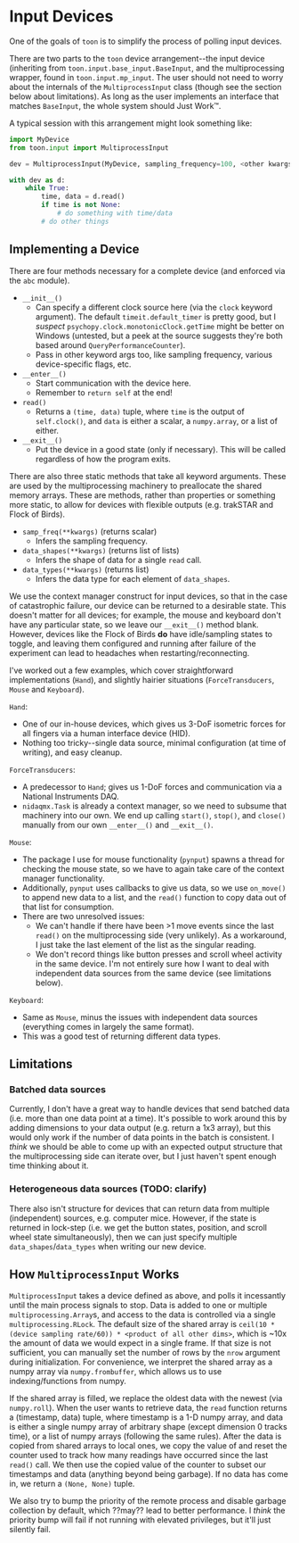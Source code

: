 # Input Devices

One of the goals of `toon` is to simplify the process of polling input devices.

There are two parts to the `toon` device arrangement--the input device (inheriting from `toon.input.base_input.BaseInput`, and the multiprocessing wrapper, found in `toon.input.mp_input`. The user should not need to worry about the internals of the `MultiprocessInput` class (though see the section below about limitations). As long as the user implements an interface that matches `BaseInput`, the whole system should Just Work™.

A typical session with this arrangement might look something like:

```python
import MyDevice
from toon.input import MultiprocessInput

dev = MultiprocessInput(MyDevice, sampling_frequency=100, <other kwargs>)

with dev as d:
    while True:
        time, data = d.read()
        if time is not None:
            # do something with time/data
        # do other things

```


## Implementing a Device

There are four methods necessary for a complete device (and enforced via the `abc` module).

- `__init__()`
  - Can specify a different clock source here (via the `clock` keyword argument). The default `timeit.default_timer` is pretty good, but I *suspect* `psychopy.clock.monotonicClock.getTime` might be better on Windows (untested, but a peek at the source suggests they're both based around `QueryPerformanceCounter`).
  - Pass in other keyword args too, like sampling frequency, various device-specific flags, etc.
- `__enter__()`
  - Start communication with the device here.
  - Remember to `return self` at the end!
- `read()`
  - Returns a `(time, data)` tuple, where `time` is the output of `self.clock()`, and `data` is either a scalar, a `numpy.array`, or a list of either.
- `__exit__()`
  - Put the device in a good state (only if necessary). This will be called regardless of how the program exits.

There are also three static methods that take all keyword arguments. These are used by the multiprocessing machinery to preallocate the shared memory arrays. These are methods, rather than properties or something more static, to allow for devices with flexible outputs (e.g. trakSTAR and Flock of Birds).

- `samp_freq(**kwargs)` (returns scalar)
  - Infers the sampling frequency.
- `data_shapes(**kwargs)` (returns list of lists)
  - Infers the shape of data for a single `read` call.
- `data_types(**kwargs)` (returns list)
  - Infers the data type for each element of `data_shapes`.

We use the context manager construct for input devices, so that in the case of catastrophic failure, our device can be returned to a desirable state. This doesn't matter for all devices; for example, the mouse and keyboard don't have any particular state, so we leave our `__exit__()` method blank. However, devices like the Flock of Birds **do** have idle/sampling states to toggle, and leaving them configured and running after failure of the experiment can lead to headaches when restarting/reconnecting.

I've worked out a few examples, which cover straightforward implementations (`Hand`), and slightly hairier situations (`ForceTransducers`, `Mouse` and `Keyboard`).

`Hand`:
 - One of our in-house devices, which gives us 3-DoF isometric forces for all fingers via a human interface device (HID).
 - Nothing too tricky--single data source, minimal configuration (at time of writing), and easy cleanup.

`ForceTransducers`:
 - A predecessor to `Hand`; gives us 1-DoF forces and communication via a National Instruments DAQ.
 - `nidaqmx.Task` is already a context manager, so we need to subsume that machinery into our own. We end up calling `start()`, `stop()`, and `close()` manually from our own `__enter__()` and `__exit__()`.
 
`Mouse`:
 - The package I use for mouse functionality (`pynput`) spawns a thread for checking the mouse state, so we have to again take care of the context manager functionality.
 - Additionally, `pynput` uses callbacks to give us data, so we use `on_move()` to append new data to a list, and the `read()` function to copy data out of that list for consumption.
 - There are two unresolved issues:
   - We can't handle if there have been >1 move events since the last `read()` on the multiprocessing side (very unlikely). As a workaround, I just take the last element of the list as the singular reading.
   - We don't record things like button presses and scroll wheel activity in the same device. I'm not entirely sure how I want to deal with independent data sources from the same device (see limitations below).

`Keyboard`:
 - Same as `Mouse`, minus the issues with independent data sources (everything comes in largely the same format).
 - This was a good test of returning different data types.


## Limitations

### Batched data sources
Currently, I don't have a great way to handle devices that send batched data (i.e. more than one data point at a time). It's possible to work around this by adding dimensions to your data output (e.g. return a 1x3 array), but this would only work if the number of data points in the batch is consistent. I *think* we should be able to come up with an expected output structure that the multiprocessing side can iterate over, but I just haven't spent enough time thinking about it.

### Heterogeneous data sources (TODO: clarify)
There also isn't structure for devices that can return data from multiple (independent) sources, e.g. computer mice. However, if the state is returned in lock-step (i.e. we get the button states, position, and scroll wheel state simultaneously), then we can just specify multiple `data_shapes`/`data_types` when writing our new device.

## How `MultiprocessInput` Works

`MultiprocessInput` takes a device defined as above, and polls it incessantly until the main process signals to stop. Data is added to one or multiple `multiprocessing.Array`s, and access to the data is controlled via a single `multiprocessing.RLock`. The default size of the shared array is `ceil(10 * (device sampling rate/60)) * <product of all other dims>`, which is ~10x the amount of data we would expect in a single frame. If that size is not sufficient, you can manually set the number of rows by the `nrow` argument during initialization. For convenience, we interpret the shared array as a numpy array via `numpy.frombuffer`, which allows us to use indexing/functions from numpy.

If the shared array is filled, we replace the oldest data with the newest (via `numpy.roll`). When the user wants to retrieve data, the `read` function returns a (timestamp, data) tuple, where timestamp is a 1-D numpy array, and data is either a single numpy array of arbitrary shape (except dimension 0 tracks time), or a list of numpy arrays (following the same rules). After the data is copied from shared arrays to local ones, we copy the value of and reset the counter used to track how many readings have occurred since the last `read()` call. We then use the copied value of the counter to subset our timestamps and data (anything beyond being garbage). If no data has come in, we return a `(None, None)` tuple.

We also try to bump the priority of the remote process and disable garbage collection by default, which ??may?? lead to better performance. I *think* the priority bump will fail if not running with elevated privileges, but it'll just silently fail.
